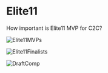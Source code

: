 # Elite11
How important is Elite11 MVP for C2C?


![Elite11MVPs](https://github.com/jjparker34/Elite11/assets/123410317/7993536b-7f05-48da-b45a-3dcfc98e72fc)

![Elite11Finalists](https://github.com/jjparker34/Elite11/assets/123410317/6c64c9c4-15e8-4ad4-b046-0cb523ebe0d6)

![DraftComp](https://github.com/jjparker34/Elite11/assets/123410317/f2a96409-9581-42bd-ba8a-6b6ae9c8d0d5)

